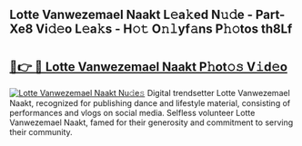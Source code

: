 ## Lotte Vanwezemael Naakt L𝚎a𝚔ed N𝚞𝚍e - Part-Xe8 Vi𝚍𝚎o L𝚎a𝚔s - H𝚘𝚝 O𝚗𝚕yf𝚊ns P𝚑𝚘tos th8Lf

# <h2><a href="http://kfafjj.oniu.top/?m=Lotte+Vanwezemael+Naakt">🔗👉 🔴 Lotte Vanwezemael Naakt P𝚑ot𝚘𝚜 V𝚒d𝚎o</a></h2>

[![Lotte Vanwezemael Naakt Nu𝚍e𝚜](https://i.imgur.com/0qMVB7G.gif)](http://kfafjj.oniu.top/?m=Lotte+Vanwezemael+Naakt)
Digital trendsetter Lotte Vanwezemael Naakt, recognized for publishing dance and lifestyle material, consisting of performances and vlogs on social media. Selfless volunteer Lotte Vanwezemael Naakt, famed for their generosity and commitment to serving their community.  
